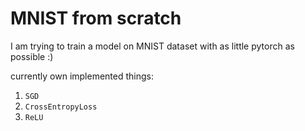 # MNIST from scratch

I am trying to train a model on MNIST dataset with as little pytorch as possible :)

currently own implemented things:
1. `SGD`
2. `CrossEntropyLoss`
3. `ReLU`